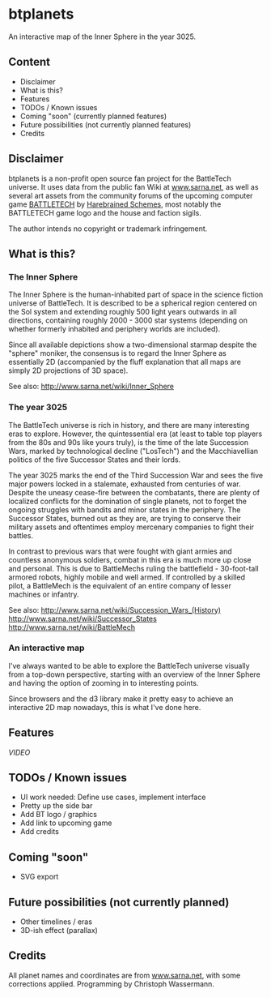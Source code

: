 # btplanets
An interactive map of the Inner Sphere in the year 3025.

## Content
- Disclaimer
- What is this?
- Features
- TODOs / Known issues
- Coming "soon" (currently planned features)
- Future possibilities (not currently planned features)
- Credits

## Disclaimer
btplanets is a non-profit open source fan project for the BattleTech universe. It uses data from the public 
fan Wiki at www.sarna.net, as well as several art assets from the community forums of the upcoming computer 
game [BATTLETECH](https://community.battletechgame.com/forums) by [Harebrained Schemes](http://harebrained-schemes.com/), 
most notably the BATTLETECH game logo and the house and faction sigils. 

The author intends no copyright or trademark infringement. 

## What is this?

### The Inner Sphere
The Inner Sphere is the human-inhabited part of space in the science fiction universe of BattleTech. It is 
described to be a spherical region centered on the Sol system and extending roughly 500 light years outwards in all 
directions, containing roughly 2000 - 3000 star systems (depending on whether formerly inhabited and 
periphery worlds are included).

Since all available depictions show a two-dimensional starmap despite the "sphere" moniker, the consensus is to regard 
the Inner Sphere as essentially 2D (accompanied by the fluff explanation that all maps are simply 2D projections 
of 3D space).

See also: 
http://www.sarna.net/wiki/Inner_Sphere

### The year 3025
The BattleTech universe is rich in history, and there are many interesting eras to explore. However, the quintessential 
era (at least to table top players from the 80s and 90s like yours truly), is the time of the late
Succession Wars, marked by technological decline ("LosTech") and the Macchiavellian politics of the five Successor 
States and their lords.

The year 3025 marks the end of the Third Succession War and sees the five major powers locked in a stalemate, exhausted
from centuries of war. Despite the uneasy cease-fire between the combatants, there are plenty of localized conflicts 
for the domination of single planets, not to forget the ongoing struggles with bandits and minor states in the periphery. 
The Successor States, burned out as they are, are trying to conserve their military assets and oftentimes employ 
mercenary companies to fight their battles.

In contrast to previous wars that were fought with giant armies and countless anonymous soldiers, combat in this era is 
much more up close and personal. This is due to BattleMechs ruling the battlefield - 30-foot-tall armored robots, highly 
mobile and well armed. If controlled by a skilled pilot, a BattleMech is the equivalent of an entire company of lesser 
machines or infantry.

See also:
http://www.sarna.net/wiki/Succession_Wars_(History)
http://www.sarna.net/wiki/Successor_States
http://www.sarna.net/wiki/BattleMech

### An interactive map
I've always wanted to be able to explore the BattleTech universe visually from a top-down perspective, starting with an 
overview of the Inner Sphere and having the option of zooming in to interesting points.

Since browsers and the d3 library make it pretty easy to achieve an interactive 2D map nowadays, this is what I've done here.

## Features
_VIDEO_

## TODOs / Known issues
- UI work needed: Define use cases, implement interface
- Pretty up the side bar
- Add BT logo / graphics
- Add link to upcoming game
- Add credits

## Coming "soon"
- SVG export

## Future possibilities (not currently planned)
- Other timelines / eras
- 3D-ish effect (parallax)

## Credits
All planet names and coordinates are from www.sarna.net, with some corrections applied.
Programming by Christoph Wassermann.